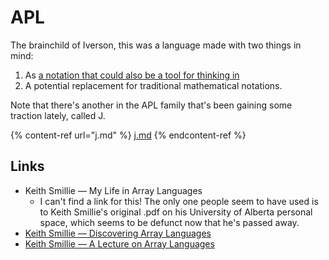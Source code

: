 # APL

The brainchild of Iverson, this was a language made with two things in mind:

1. As [a notation that could also be a tool for thinking in](../../../reading-notes/papers/iverson-notation-as-a-tool-of-thought.md)
2. A potential replacement for traditional mathematical notations.

Note that there's another in the APL family that's been gaining some traction lately, called J.

{% content-ref url="j.md" %}
[j.md](j.md)
{% endcontent-ref %}

## Links

* Keith Smillie — My Life in Array Languages
  * I can't find a link for this! The only one people seem to have used is to Keith Smillie's original .pdf on his University of Alberta personal space, which seems to be defunct now that he's passed away.
* [Keith Smillie — Discovering Array Languages](http://archive.vector.org.uk/art10008110)
* [Keith Smillie — A Lecture on Array Languages](https://dl.acm.org/doi/pdf/10.1145/360487.360488)

